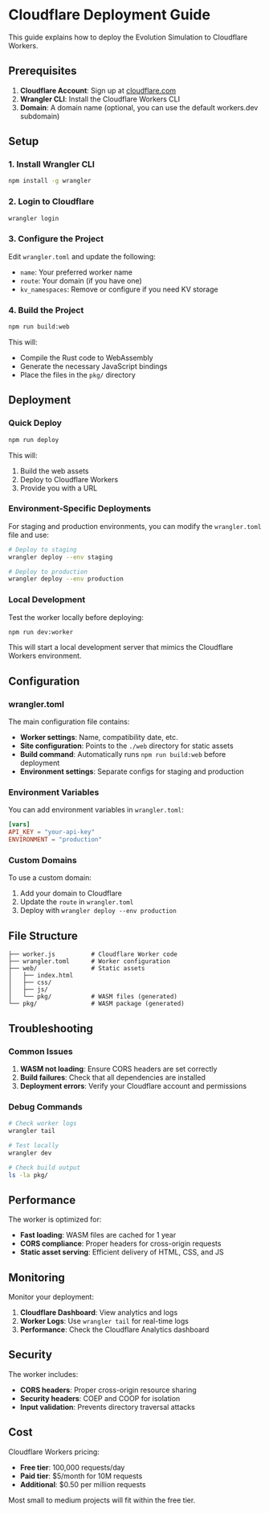 # Cloudflare Deployment Guide

This guide explains how to deploy the Evolution Simulation to Cloudflare Workers.

## Prerequisites

1. **Cloudflare Account**: Sign up at [cloudflare.com](https://cloudflare.com)
2. **Wrangler CLI**: Install the Cloudflare Workers CLI
3. **Domain**: A domain name (optional, you can use the default workers.dev subdomain)

## Setup

### 1. Install Wrangler CLI

```bash
npm install -g wrangler
```

### 2. Login to Cloudflare

```bash
wrangler login
```

### 3. Configure the Project

Edit `wrangler.toml` and update the following:

- `name`: Your preferred worker name
- `route`: Your domain (if you have one)
- `kv_namespaces`: Remove or configure if you need KV storage

### 4. Build the Project

```bash
npm run build:web
```

This will:
- Compile the Rust code to WebAssembly
- Generate the necessary JavaScript bindings
- Place the files in the `pkg/` directory

## Deployment

### Quick Deploy

```bash
npm run deploy
```

This will:
1. Build the web assets
2. Deploy to Cloudflare Workers
3. Provide you with a URL

### Environment-Specific Deployments

For staging and production environments, you can modify the `wrangler.toml` file and use:

```bash
# Deploy to staging
wrangler deploy --env staging

# Deploy to production
wrangler deploy --env production
```

### Local Development

Test the worker locally before deploying:

```bash
npm run dev:worker
```

This will start a local development server that mimics the Cloudflare Workers environment.

## Configuration

### wrangler.toml

The main configuration file contains:

- **Worker settings**: Name, compatibility date, etc.
- **Site configuration**: Points to the `./web` directory for static assets
- **Build command**: Automatically runs `npm run build:web` before deployment
- **Environment settings**: Separate configs for staging and production

### Environment Variables

You can add environment variables in `wrangler.toml`:

```toml
[vars]
API_KEY = "your-api-key"
ENVIRONMENT = "production"
```

### Custom Domains

To use a custom domain:

1. Add your domain to Cloudflare
2. Update the `route` in `wrangler.toml`
3. Deploy with `wrangler deploy --env production`

## File Structure

```
├── worker.js          # Cloudflare Worker code
├── wrangler.toml      # Worker configuration
├── web/               # Static assets
│   ├── index.html
│   ├── css/
│   ├── js/
│   └── pkg/           # WASM files (generated)
└── pkg/               # WASM package (generated)
```

## Troubleshooting

### Common Issues

1. **WASM not loading**: Ensure CORS headers are set correctly
2. **Build failures**: Check that all dependencies are installed
3. **Deployment errors**: Verify your Cloudflare account and permissions

### Debug Commands

```bash
# Check worker logs
wrangler tail

# Test locally
wrangler dev

# Check build output
ls -la pkg/
```

## Performance

The worker is optimized for:

- **Fast loading**: WASM files are cached for 1 year
- **CORS compliance**: Proper headers for cross-origin requests
- **Static asset serving**: Efficient delivery of HTML, CSS, and JS

## Monitoring

Monitor your deployment:

1. **Cloudflare Dashboard**: View analytics and logs
2. **Worker Logs**: Use `wrangler tail` for real-time logs
3. **Performance**: Check the Cloudflare Analytics dashboard

## Security

The worker includes:

- **CORS headers**: Proper cross-origin resource sharing
- **Security headers**: COEP and COOP for isolation
- **Input validation**: Prevents directory traversal attacks

## Cost

Cloudflare Workers pricing:

- **Free tier**: 100,000 requests/day
- **Paid tier**: $5/month for 10M requests
- **Additional**: $0.50 per million requests

Most small to medium projects will fit within the free tier. 